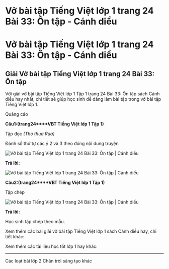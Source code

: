 # Vở bài tập Tiếng Việt lớp 1 trang 24 Bài 33: Ôn tập - Cánh diều

# Vở bài tập Tiếng Việt lớp 1 trang 24 Bài 33: Ôn tập - Cánh diều

## Giải Vở bài tập Tiếng Việt lớp 1 trang 24 Bài 33: Ôn tập

Với giải vở bài tập Tiếng Việt lớp 1 Tập 1 trang 24 Bài 33: Ôn tập sách Cánh diều hay nhất, chi tiết sẽ giúp học sinh dễ dàng làm bài tập trong vở bài tập Tiếng Việt lớp 1.

Quảng cáo

**Câu****1****:****(trang****24****VBT Tiếng Việt lớp 1 Tập 1)**

Tập đọc _(Thỏ thua Rùa)_

Đánh số thứ tự các ý 2 và 3 theo đúng nội dung truyện

![Vở bài tập Tiếng Việt lớp 1 trang 24 Bài 33: Ôn tập | Cánh diều](https://www.vietjack.com/vbt-tieng-viet-1-cd/images/bai-33-on-tap-1.png)

**Trả lời:**

![Vở bài tập Tiếng Việt lớp 1 trang 24 Bài 33: Ôn tập | Cánh diều](https://www.vietjack.com/vbt-tieng-viet-1-cd/images/bai-33-on-tap-4.png)

**Câu****2****:****(trang****24****VBT Tiếng Việt lớp 1 Tập 1)**

Tập chép

![Vở bài tập Tiếng Việt lớp 1 trang 24 Bài 33: Ôn tập | Cánh diều](https://www.vietjack.com/vbt-tieng-viet-1-cd/images/bai-33-on-tap-3.png)

**Trả lời:**

Học sinh tập chép theo mẫu. 

Xem thêm các bài giải vở bài tập Tiếng Việt lớp 1 sách Cánh diều hay, chi tiết khác:

Xem thêm các tài liệu học tốt lớp 1 hay khác:

* * *

Các loạt bài lớp 2 Chân trời sáng tạo khác
